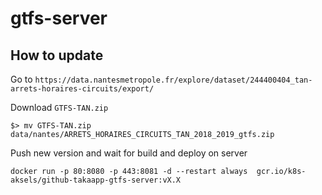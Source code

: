 # gtfs-server


## How to update

Go to `https://data.nantesmetropole.fr/explore/dataset/244400404_tan-arrets-horaires-circuits/export/`

Download `GTFS-TAN.zip`

```
$> mv GTFS-TAN.zip data/nantes/ARRETS_HORAIRES_CIRCUITS_TAN_2018_2019_gtfs.zip
```

Push new version and wait for build and deploy on server

```
docker run -p 80:8080 -p 443:8081 -d --restart always  gcr.io/k8s-aksels/github-takaapp-gtfs-server:vX.X
```
